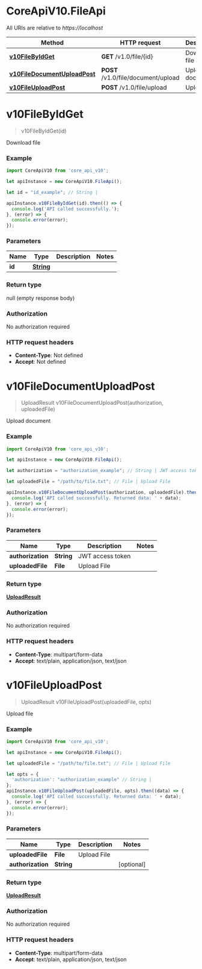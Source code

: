 # CoreApiV10.FileApi

All URIs are relative to *https://localhost*

Method | HTTP request | Description
------------- | ------------- | -------------
[**v10FileByIdGet**](FileApi.md#v10FileByIdGet) | **GET** /v1.0/file/{id} | Download file
[**v10FileDocumentUploadPost**](FileApi.md#v10FileDocumentUploadPost) | **POST** /v1.0/file/document/upload | Upload document
[**v10FileUploadPost**](FileApi.md#v10FileUploadPost) | **POST** /v1.0/file/upload | Upload file


<a name="v10FileByIdGet"></a>
# **v10FileByIdGet**
> v10FileByIdGet(id)

Download file

### Example
```javascript
import CoreApiV10 from 'core_api_v10';

let apiInstance = new CoreApiV10.FileApi();

let id = "id_example"; // String | 

apiInstance.v10FileByIdGet(id).then(() => {
  console.log('API called successfully.');
}, (error) => {
  console.error(error);
});

```

### Parameters

Name | Type | Description  | Notes
------------- | ------------- | ------------- | -------------
 **id** | [**String**](.md)|  | 

### Return type

null (empty response body)

### Authorization

No authorization required

### HTTP request headers

 - **Content-Type**: Not defined
 - **Accept**: Not defined

<a name="v10FileDocumentUploadPost"></a>
# **v10FileDocumentUploadPost**
> UploadResult v10FileDocumentUploadPost(authorization, uploadedFile)

Upload document

### Example
```javascript
import CoreApiV10 from 'core_api_v10';

let apiInstance = new CoreApiV10.FileApi();

let authorization = "authorization_example"; // String | JWT access token

let uploadedFile = "/path/to/file.txt"; // File | Upload File

apiInstance.v10FileDocumentUploadPost(authorization, uploadedFile).then((data) => {
  console.log('API called successfully. Returned data: ' + data);
}, (error) => {
  console.error(error);
});

```

### Parameters

Name | Type | Description  | Notes
------------- | ------------- | ------------- | -------------
 **authorization** | **String**| JWT access token | 
 **uploadedFile** | **File**| Upload File | 

### Return type

[**UploadResult**](UploadResult.md)

### Authorization

No authorization required

### HTTP request headers

 - **Content-Type**: multipart/form-data
 - **Accept**: text/plain, application/json, text/json

<a name="v10FileUploadPost"></a>
# **v10FileUploadPost**
> UploadResult v10FileUploadPost(uploadedFile, opts)

Upload file

### Example
```javascript
import CoreApiV10 from 'core_api_v10';

let apiInstance = new CoreApiV10.FileApi();

let uploadedFile = "/path/to/file.txt"; // File | Upload File

let opts = { 
  'authorization': "authorization_example" // String | 
};
apiInstance.v10FileUploadPost(uploadedFile, opts).then((data) => {
  console.log('API called successfully. Returned data: ' + data);
}, (error) => {
  console.error(error);
});

```

### Parameters

Name | Type | Description  | Notes
------------- | ------------- | ------------- | -------------
 **uploadedFile** | **File**| Upload File | 
 **authorization** | **String**|  | [optional] 

### Return type

[**UploadResult**](UploadResult.md)

### Authorization

No authorization required

### HTTP request headers

 - **Content-Type**: multipart/form-data
 - **Accept**: text/plain, application/json, text/json

